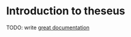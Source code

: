 # Introduction to theseus

TODO: write [great documentation](http://jacobian.org/writing/great-documentation/what-to-write/)
